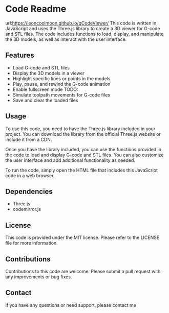 # Code Readme
url:https://leoncoolmoon.github.io/gCodeViewer/
This code is written in JavaScript and uses the Three.js library to create a 3D viewer for G-code and STL files. The code includes functions to load, display, and manipulate the 3D models, as well as interact with the user interface.

## Features
- Load G-code and STL files
- Display the 3D models in a viewer
- Highlight specific lines or points in the models
- Play, pause, and rewind the G-code animation
- Enable fullscreen mode
TODO:
- Simulate toolpath movements for G-code files
- Save and clear the loaded files

## Usage
To use this code, you need to have the Three.js library included in your project. You can download the library from the official Three.js website or include it from a CDN.

Once you have the library included, you can use the functions provided in the code to load and display G-code and STL files. You can also customize the user interface and add additional functionality as needed.

To run the code, simply open the HTML file that includes this JavaScript code in a web browser.

## Dependencies
- Three.js 
- codemirror.js

## License
This code is provided under the MIT license. Please refer to the LICENSE file for more information.

## Contributions
Contributions to this code are welcome. Please submit a pull request with any improvements or bug fixes.

## Contact
If you have any questions or need support, please contact me
